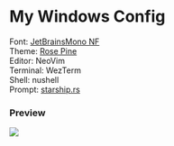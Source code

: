 # My Windows Config
Font: <a href="https://www.nerdfonts.com/font-downloads"> JetBrainsMono NF  </a>\
Theme: <a href="https://github.com/rose-pine"> Rose Pine </a>\
Editor: NeoVim\
Terminal: WezTerm\
Shell: nushell\
Prompt: <a href="https://starship.rs">starship.rs</a>

### Preview
<img src='https://media.discordapp.net/attachments/772927831441014847/1128730336910643290/image.png?width=900&height=476'>
